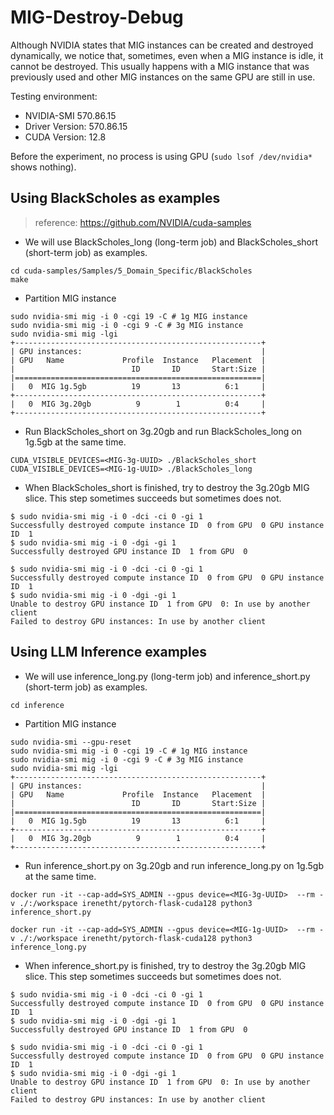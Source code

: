 # MIG-Destroy-Debug
Although NVIDIA states that MIG instances can be created and destroyed dynamically, we notice that, sometimes, even when a MIG instance is idle, it cannot be destroyed. This usually happens with a MIG instance that was previously used and other MIG instances on the same GPU are still in use.

Testing environment:
- NVIDIA-SMI 570.86.15 
- Driver Version: 570.86.15
- CUDA Version: 12.8

 Before the experiment, no process is using GPU (`sudo lsof /dev/nvidia*` shows nothing).

## Using BlackScholes as examples
> reference: https://github.com/NVIDIA/cuda-samples
- We will use BlackScholes_long (long-term job) and BlackScholes_short (short-term job) as examples.
```
cd cuda-samples/Samples/5_Domain_Specific/BlackScholes
make
```
- Partition MIG instance
```
sudo nvidia-smi mig -i 0 -cgi 19 -C # 1g MIG instance
sudo nvidia-smi mig -i 0 -cgi 9 -C # 3g MIG instance
sudo nvidia-smi mig -lgi
+-------------------------------------------------------+
| GPU instances:                                        |
| GPU   Name             Profile  Instance   Placement  |
|                          ID       ID       Start:Size |
|=======================================================|
|   0  MIG 1g.5gb          19       13          6:1     |
+-------------------------------------------------------+
|   0  MIG 3g.20gb          9        1          0:4     |
+-------------------------------------------------------+
```
- Run BlackScholes_short on 3g.20gb and run BlackScholes_long on 1g.5gb at the same time.
```
CUDA_VISIBLE_DEVICES=<MIG-3g-UUID> ./BlackScholes_short
CUDA_VISIBLE_DEVICES=<MIG-1g-UUID> ./BlackScholes_long
```
- When BlackScholes_short is finished, try to destroy the 3g.20gb MIG slice. This step sometimes succeeds but sometimes does not.
```
$ sudo nvidia-smi mig -i 0 -dci -ci 0 -gi 1 
Successfully destroyed compute instance ID  0 from GPU  0 GPU instance ID  1
$ sudo nvidia-smi mig -i 0 -dgi -gi 1 
Successfully destroyed GPU instance ID  1 from GPU  0
```

```
$ sudo nvidia-smi mig -i 0 -dci -ci 0 -gi 1 
Successfully destroyed compute instance ID  0 from GPU  0 GPU instance ID  1
$ sudo nvidia-smi mig -i 0 -dgi -gi 1 
Unable to destroy GPU instance ID  1 from GPU  0: In use by another client
Failed to destroy GPU instances: In use by another client
```

## Using LLM Inference examples
- We will use inference_long.py (long-term job) and inference_short.py (short-term job) as examples.
```
cd inference
```
- Partition MIG instance
```
sudo nvidia-smi --gpu-reset
sudo nvidia-smi mig -i 0 -cgi 19 -C # 1g MIG instance
sudo nvidia-smi mig -i 0 -cgi 9 -C # 3g MIG instance
sudo nvidia-smi mig -lgi
+-------------------------------------------------------+
| GPU instances:                                        |
| GPU   Name             Profile  Instance   Placement  |
|                          ID       ID       Start:Size |
|=======================================================|
|   0  MIG 1g.5gb          19       13          6:1     |
+-------------------------------------------------------+
|   0  MIG 3g.20gb          9        1          0:4     |
+-------------------------------------------------------+
```
- Run inference_short.py on 3g.20gb and run inference_long.py on 1g.5gb at the same time.
```
docker run -it --cap-add=SYS_ADMIN --gpus device=<MIG-3g-UUID>  --rm -v ./:/workspace irenetht/pytorch-flask-cuda128 python3 inference_short.py

docker run -it --cap-add=SYS_ADMIN --gpus device=<MIG-1g-UUID>  --rm -v ./:/workspace irenetht/pytorch-flask-cuda128 python3 inference_long.py
```
- When inference_short.py is finished, try to destroy the 3g.20gb MIG slice. This step sometimes succeeds but sometimes does not.
```
$ sudo nvidia-smi mig -i 0 -dci -ci 0 -gi 1 
Successfully destroyed compute instance ID  0 from GPU  0 GPU instance ID  1
$ sudo nvidia-smi mig -i 0 -dgi -gi 1 
Successfully destroyed GPU instance ID  1 from GPU  0
```

```
$ sudo nvidia-smi mig -i 0 -dci -ci 0 -gi 1 
Successfully destroyed compute instance ID  0 from GPU  0 GPU instance ID  1
$ sudo nvidia-smi mig -i 0 -dgi -gi 1
Unable to destroy GPU instance ID  1 from GPU  0: In use by another client
Failed to destroy GPU instances: In use by another client
```